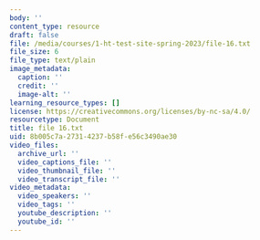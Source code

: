 ```yaml
---
body: ''
content_type: resource
draft: false
file: /media/courses/1-ht-test-site-spring-2023/file-16.txt
file_size: 6
file_type: text/plain
image_metadata:
  caption: ''
  credit: ''
  image-alt: ''
learning_resource_types: []
license: https://creativecommons.org/licenses/by-nc-sa/4.0/
resourcetype: Document
title: file 16.txt
uid: 8b005c7a-2731-4237-b58f-e56c3490ae30
video_files:
  archive_url: ''
  video_captions_file: ''
  video_thumbnail_file: ''
  video_transcript_file: ''
video_metadata:
  video_speakers: ''
  video_tags: ''
  youtube_description: ''
  youtube_id: ''
---
```

